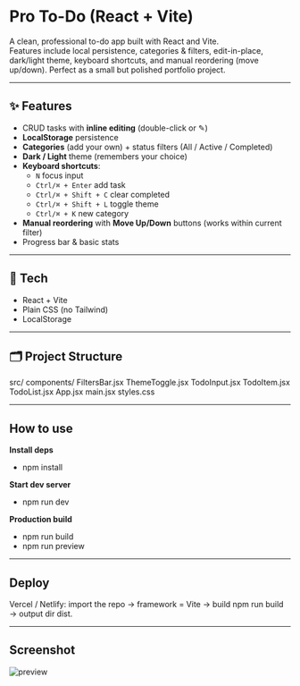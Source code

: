 # Pro To-Do (React + Vite)

A clean, professional to-do app built with React and Vite.  
Features include local persistence, categories & filters, edit-in-place, dark/light theme, keyboard shortcuts, and manual reordering (move up/down). Perfect as a small but polished portfolio project.

---

## ✨ Features
- CRUD tasks with **inline editing** (double-click or ✎)
- **LocalStorage** persistence
- **Categories** (add your own) + status filters (All / Active / Completed)
- **Dark / Light** theme (remembers your choice)
- **Keyboard shortcuts**:
  - `N` focus input
  - `Ctrl/⌘ + Enter` add task
  - `Ctrl/⌘ + Shift + C` clear completed
  - `Ctrl/⌘ + Shift + L` toggle theme
  - `Ctrl/⌘ + K` new category
- **Manual reordering** with **Move Up/Down** buttons (works within current filter)
- Progress bar & basic stats

---

## 🧰 Tech
- React + Vite
- Plain CSS (no Tailwind)
- LocalStorage

---

## 🗂️ Project Structure
src/
components/
FiltersBar.jsx
ThemeToggle.jsx
TodoInput.jsx
TodoItem.jsx
TodoList.jsx
App.jsx
main.jsx
styles.css

---

## How to use

**Install deps**
- npm install

**Start dev server**
- npm run dev

**Production build**
- npm run build
- npm run preview

--- 

## Deploy

Vercel / Netlify: import the repo → framework = Vite → build npm run build → output dir dist.

---

## Screenshot

![preview](/todo-app/src/assets/screen1.png)